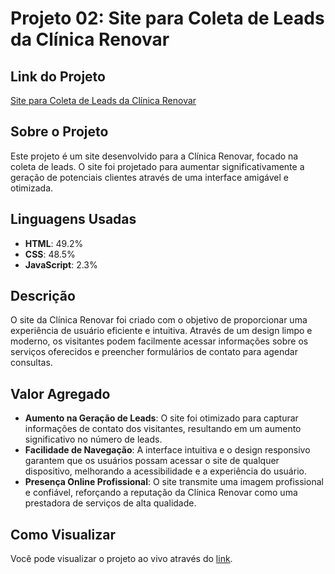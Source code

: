 # Projeto 02: Site para Coleta de Leads da Clínica Renovar

## Link do Projeto
[Site para Coleta de Leads da Clínica Renovar](https://www.clinicarennovar.com)

## Sobre o Projeto
Este projeto é um site desenvolvido para a Clínica Renovar, focado na coleta de leads. O site foi projetado para aumentar significativamente a geração de potenciais clientes através de uma interface amigável e otimizada.

## Linguagens Usadas
- **HTML**: 49.2%
- **CSS**: 48.5%
- **JavaScript**: 2.3%

## Descrição
O site da Clínica Renovar foi criado com o objetivo de proporcionar uma experiência de usuário eficiente e intuitiva. Através de um design limpo e moderno, os visitantes podem facilmente acessar informações sobre os serviços oferecidos e preencher formulários de contato para agendar consultas.

## Valor Agregado
- **Aumento na Geração de Leads**: O site foi otimizado para capturar informações de contato dos visitantes, resultando em um aumento significativo no número de leads.
- **Facilidade de Navegação**: A interface intuitiva e o design responsivo garantem que os usuários possam acessar o site de qualquer dispositivo, melhorando a acessibilidade e a experiência do usuário.
- **Presença Online Profissional**: O site transmite uma imagem profissional e confiável, reforçando a reputação da Clínica Renovar como uma prestadora de serviços de alta qualidade.

## Como Visualizar
Você pode visualizar o projeto ao vivo através do [link](https://www.clinicarennovar.com).
